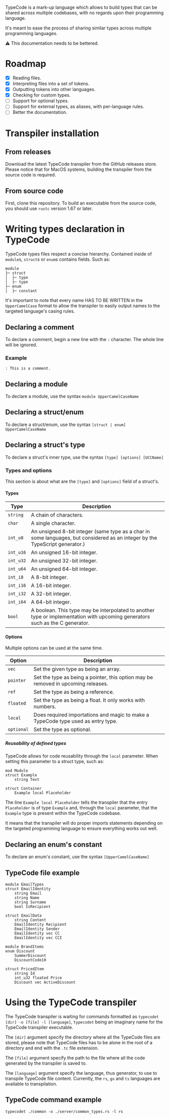 TypeCode is a mark-up language which allows to build types that can be shared
across multiple codebases, with no regards upon their programming language.

It's meant to ease the process of sharing similar types across multiple
programming languages.

⚠️ This documentation needs to be bettered.

# Roadmap

- [X] Reading files.
- [X] Interpreting files into a set of tokens.
- [X] Outputting tokens into other languages.
- [X] Checking for custom types.
- [ ] Support for optional types.
- [ ] Support for external types, as aliases, with per-language rules.
- [ ] Better the documentation.

# Transpiler installation

## From releases

Download the latest TypeCode transpiler from the GitHub releases store. Please
notice that for MacOS systems, building the transpiler from the source code is
required.

## From source code

First, clone this repository. To build an executable from the source code, you
should use `rustc` version 1.67 or later. 

# Writing types declaration in TypeCode

TypeCode types files respect a concise hierarchy. Contained inside of `module`s,
`struct`s or `enum`s contains fields. Such as:

```
module
├─ struct
│  ├─ type
│  ├─ type
├─ enum
│  ├─ constant
```

It's important to note that every name HAS TO BE WRITTEN in the `UpperCamelCase`
format to allow the transpiler to easily output names to the targeted language's
casing rules.

## Declaring a comment

To declare a comment, begin a new line with the `:` character. The whole line
will be ignored.

### Example

`: This is a comment.`

## Declaring a module

To declare a module, use the syntax `module UpperCamelCaseName`

## Declaring a struct/enum

To declare a struct/enum, use the syntax `[struct | enum] UpperCamelCaseName`

## Declaring a struct's type

To declare a struct's inner type, use the syntax `[type] [options] [UCCName]`

### Types and options

This section is about what are the `[type]` and `[options]` field of a struct's.

#### Types

| Type      | Description                                                                                                                  |
|-----------|------------------------------------------------------------------------------------------------------------------------------|
| `string`  | A chain of characters.                                                                                                       |
| `char`    | A single character.                                                                                                          |
| `int_u8`  | An unsigned 8-bit integer (same type as a char in some languages, but considered as an integer by the TypeScript generator.) |
| `int_u16` | An unsigned 16-bit integer.                                                                                                  |
| `int_u32` | An unsigned 32-bit integer.                                                                                                  |
| `int_u64` | An unsigned 64-bit integer.                                                                                                  |
| `int_i8`  | A 8-bit integer.                                                                                                             |
| `int_i16` | A 16-bit integer.                                                                                                            |
| `int_i32` | A 32-bit integer.                                                                                                            |
| `int_i64` | A 64-bit integer.                                                                                                            |
| `bool`    | A boolean. This type may be interpolated to another type or implementation with upcoming generators such as the C generator. |

#### Options

Multiple options can be used at the same time.

| Option     | Description                                                                        |
|------------|------------------------------------------------------------------------------------|
| `vec`      | Set the given type as being an array.                                              |
| `pointer`  | Set the type as being a pointer, this option may be removed in upcoming releases.  |
| `ref`      | Set the type as being a reference.                                                 |
| `floated`  | Set the type as being a float. It only works with numbers.                         |
| `local`    | Does required importations and magic to make a TypeCode type used as entry type.   |
| `optional` | Set the type as optional.

##### Reusability of defined types

TypeCode allows for code reusability through the `local` parameter. When setting
this parameter to a struct type, such as: 
```
mod Module
struct Example
    string Text

struct Container
    Example local Placeholder
```

The line `Example local Placeholder` tells the transpiler that the entry 
`Placeholder` is of type `Example` and, through the `local` parameter, that the
`Example` type is present within the TypeCode codebase.

It means that the transpiler will do proper imports statements depending on the
targeted programming language to ensure everything works out well.

## Declaring an enum's constant

To declare an enum's constant, use the syntax `[UpperCamelCaseName]`

## TypeCode file example

```
module EmailTypes
struct EmailIdentity
    string Email
    string Name
    string Surname
    bool IsRecipient

struct EmailData
    string Content
    EmailIdentity Recipient
    EmailIdentity Sender
    EmailIdentity vec CC
    EmailIdentity vec CCI

module BrandItems
enum Discount
    SummerDiscount
    DiscountCode10

struct PricedItem
    string Id
    int_u32 floated Price
    Discount vec ActiveDiscount
```

# Using the TypeCode transpiler

The TypeCode transpiler is waiting for commands formatted as 
`typecodet [dir] -o [file] -l [language]`, `typecodet` being an imaginary name
for the TypeCode transpiler executable.

The `[dir]` argument specify the directory where all the TypeCode files are
stored, please note that TypeCode files has to be alone in the root of a 
directory and end with the `.tc` file extension.

The `[file]` argument specify the path to the file where all the code generated
by the transpiler is saved to.

The `[language]` argument specify the language, thus generator, to use to
transpile TypeCode file content. Currently, the `rs`, `go` and `ts` languages
are available to transpilation.

## TypeCode command example

`typecodet ./common -o ./server/common_types.rs -l rs`

